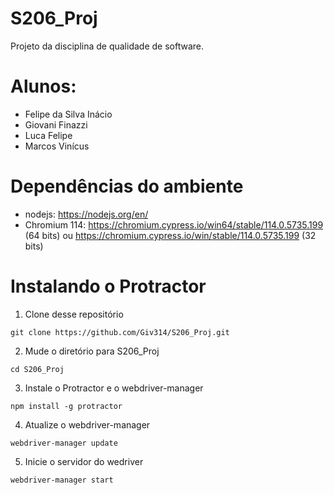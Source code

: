 # S206_Proj
Projeto da disciplina de qualidade de software.
# Alunos:
- Felipe da Silva Inácio
- Giovani Finazzi
- Luca Felipe
- Marcos Vinícus
# Dependências do ambiente
- nodejs: https://nodejs.org/en/
- Chromium 114: https://chromium.cypress.io/win64/stable/114.0.5735.199 (64 bits) ou https://chromium.cypress.io/win/stable/114.0.5735.199 (32 bits)
# Instalando o Protractor
1. Clone desse repositório
```
git clone https://github.com/Giv314/S206_Proj.git
```
2. Mude o diretório para S206_Proj
```
cd S206_Proj
```
3. Instale o Protractor e o webdriver-manager
```
npm install -g protractor
```
4. Atualize o webdriver-manager
```
webdriver-manager update
```
5. Inicie o servidor do wedriver
```
webdriver-manager start
```
